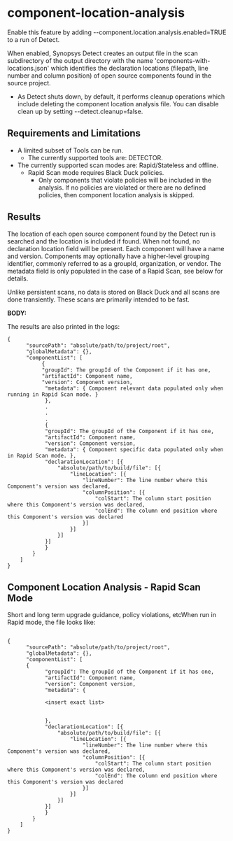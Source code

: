 # component-location-analysis

Enable this feature by adding --component.location.analysis.enabled=TRUE to a run of Detect.

When enabled, Synopsys Detect creates an output file in the scan subdirectory of the output directory with the name 'components-with-locations.json' which identifies the declaration locations (filepath, line number and column position) of open source components found in the source project.

* As Detect shuts down, by default, it performs cleanup operations which include deleting the component location analysis file. You can disable clean up by setting --detect.cleanup=false.

## Requirements and Limitations

* A limited subset of Tools can be run.
    * The currently supported tools are: DETECTOR.
* The currently supported scan modes are: Rapid/Stateless and offline.
    * Rapid Scan mode requires Black Duck policies.
        * Only components that violate policies will be included in the analysis. If no policies are violated or there are no defined policies, then component location analysis is skipped.

## Results

The location of each open source component found by the Detect run is searched and the location is included if found. When not found, no declaration location field will be present. Each component will have a name and version. Components may optionally have a higher-level grouping identifier, commonly referred to as a groupId, organization, or vendor. The metadata field is only populated in the case of a Rapid Scan, see below for details.

Unlike persistent scans, no data is stored on Black Duck and all scans are done transiently. These scans are primarily intended to be fast.


**BODY:**


The results are also printed in the logs:
```
{
      "sourcePath": "absolute/path/to/project/root",
      "globalMetadata": {},
      "componentList": [
           { 
           "groupId": The groupId of the Component if it has one,
           "artifactId": Component name,
           "version": Component version,
            "metadata": { Component relevant data populated only when running in Rapid Scan mode. }
            },
            .  
            .  
            .                   
            {
            "groupId": The groupId of the Component if it has one,
            "artifactId": Component name,
            "version": Component version,
            "metadata": { Component specific data populated only when in Rapid Scan mode. },
            "declarationLocation": [{
                "absolute/path/to/build/file": [{
                    "lineLocation": [{
                        "lineNumber": The line number where this Component's version was declared,
                        "columnPosition": [{
                            "colStart": The column start position where this Component's version was declared,
                            "colEnd": The column end position where this Component's version was declared
                        }]
                    }]
                }]
            }]
            }
        }
    ]
}
```

## Component Location Analysis - Rapid Scan Mode

Short and long term upgrade guidance, policy violations, etcWhen run in Rapid mode, the file looks like:
```
                  
{
      "sourcePath": "absolute/path/to/project/root",
      "globalMetadata": {},
      "componentList": [
      {
            "groupId": The groupId of the Component if it has one,
            "artifactId": Component name,
            "version": Component version,
            "metadata": { 
            
            <insert exact list>
            
            
            },
            "declarationLocation": [{
                "absolute/path/to/build/file": [{
                    "lineLocation": [{
                        "lineNumber": The line number where this Component's version was declared,
                        "columnPosition": [{
                            "colStart": The column start position where this Component's version was declared,
                            "colEnd": The column end position where this Component's version was declared
                        }]
                    }]
                }]
            }]
            }
        }
    ]
}
```